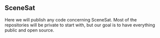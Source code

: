 ## SceneSat

Here we will publish any code concerning SceneSat. Most of the repositories will be private to start with, but our goal is to have everything public and open source.
